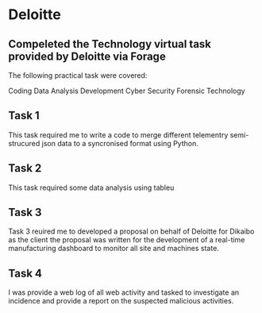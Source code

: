 # Deloitte

Compeleted the Technology virtual task provided by Deloitte via Forage
---
The following practical task were covered:

Coding
Data Analysis 
Development
Cyber Security 
Forensic Technology

## Task 1 
This task required me to write a code to merge different telementry semi-strucured json data
to a syncronised format using Python.

## Task 2 
This task required some data analysis using tableu

## Task 3
Task 3 reuired me to developed a proposal on behalf of Deloitte for Dikaibo as the client
the proposal was written for the development of a real-time manufacturing dashboard to monitor
all site and machines state.

## Task 4
I was provide a web log of all web activity and tasked to investigate an incidence and provide 
a report on the suspected malicious activities.
